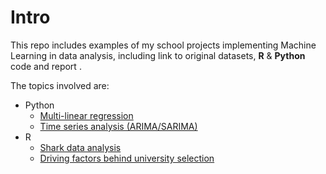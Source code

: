 # Intro
This repo includes examples of my school projects implementing Machine Learning in data analysis, including link to original datasets, **R** & **Python** code and report .  

The topics involved are:
- Python
  - [Multi-linear regression](https://github.com/yhuuc/data_analysis/blob/main/python/insurance%20%26%20house%20(multilinear%20regression).ipynb)
  - [Time series analysis (ARIMA/SARIMA)](https://github.com/yhuuc/data_analysis/blob/main/python/Time%20series%20(CO2%20emission).ipynb)
- R
  - [Shark data analysis](https://github.com/yhuuc/data_analysis/blob/main/R/shark-sighting-data-analysis.knit.md)
  - [Driving factors behind university selection](https://github.com/yhuuc/data_analysis/blob/main/R/Driving-Factors-behind-University-Selection.md)
